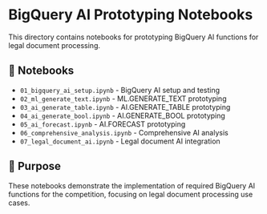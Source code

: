 # BigQuery AI Prototyping Notebooks

This directory contains notebooks for prototyping BigQuery AI functions for legal document processing.

## 📓 **Notebooks**

- `01_bigquery_ai_setup.ipynb` - BigQuery AI setup and testing
- `02_ml_generate_text.ipynb` - ML.GENERATE_TEXT prototyping
- `03_ai_generate_table.ipynb` - AI.GENERATE_TABLE prototyping
- `04_ai_generate_bool.ipynb` - AI.GENERATE_BOOL prototyping
- `05_ai_forecast.ipynb` - AI.FORECAST prototyping
- `06_comprehensive_analysis.ipynb` - Comprehensive AI analysis
- `07_legal_document_ai.ipynb` - Legal document AI integration

## 🎯 **Purpose**

These notebooks demonstrate the implementation of required BigQuery AI functions for the competition, focusing on legal document processing use cases.

